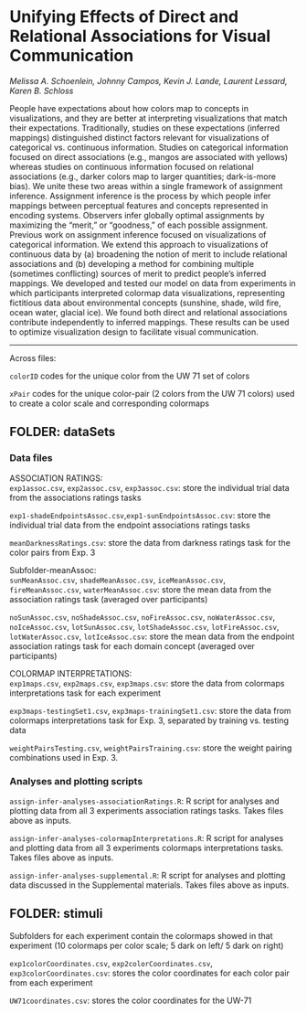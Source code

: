 # Unifying Effects of Direct and Relational Associations for Visual Communication

_Melissa A. Schoenlein, Johnny Campos, Kevin J. Lande, Laurent Lessard, Karen B. Schloss_

People have expectations about how colors map to concepts in visualizations, and they are better at interpreting visualizations
that match their expectations. Traditionally, studies on these expectations (inferred mappings) distinguished distinct factors
relevant for visualizations of categorical vs. continuous information. Studies on categorical information focused on direct associations
(e.g., mangos are associated with yellows) whereas studies on continuous information focused on relational associations (e.g., darker
colors map to larger quantities; dark-is-more bias). We unite these two areas within a single framework of assignment inference.
Assignment inference is the process by which people infer mappings between perceptual features and concepts represented in
encoding systems. Observers infer globally optimal assignments by maximizing the “merit,” or “goodness,” of each possible assignment.
Previous work on assignment inference focused on visualizations of categorical information. We extend this approach to visualizations
of continuous data by (a) broadening the notion of merit to include relational associations and (b) developing a method for combining
multiple (sometimes conflicting) sources of merit to predict people’s inferred mappings. We developed and tested our model on data
from experiments in which participants interpreted colormap data visualizations, representing fictitious data about environmental
concepts (sunshine, shade, wild fire, ocean water, glacial ice). We found both direct and relational associations contribute independently
to inferred mappings. These results can be used to optimize visualization design to facilitate visual communication.

---

Across files:

 `colorID` codes for the unique color from the UW 71 set of colors

 `xPair` codes for the unique color-pair (2 colors from the UW 71 colors) used to create a color scale and corresponding colormaps



## FOLDER: dataSets
### Data files 

ASSOCIATION RATINGS:  
`exp1assoc.csv`, `exp2assoc.csv`, `exp3assoc.csv`: store the individual trial data from the associations ratings tasks

`exp1-shadeEndpointsAssoc.csv`,`exp1-sunEndpointsAssoc.csv`: store the individual trial data from the endpoint associations ratings tasks

`meanDarknessRatings.csv`: store the data from darkness ratings task for the color pairs from Exp. 3




Subfolder-meanAssoc:  
`sunMeanAssoc.csv`, `shadeMeanAssoc.csv`, `iceMeanAssoc.csv`, `fireMeanAssoc.csv`, `waterMeanAssoc.csv`: store the mean data from the association ratings task (averaged over participants)

`noSunAssoc.csv`, `noShadeAssoc.csv`, `noFireAssoc.csv`, `noWaterAssoc.csv`, `noIceAssoc.csv`, `lotSunAssoc.csv`, `lotShadeAssoc.csv`, `lotFireAssoc.csv`, `lotWaterAssoc.csv`, `lotIceAssoc.csv`: store the mean data from the endpoint association ratings task for each domain concept (averaged over participants)




COLORMAP INTERPRETATIONS:  
`exp1maps.csv`, `exp2maps.csv`, `exp3maps.csv`: store the data from colormaps interpretations task for each experiment

`exp3maps-testingSet1.csv`, `exp3maps-trainingSet1.csv`: store the data from colormaps interpretations task for Exp. 3, separated by training vs. testing data 


`weightPairsTesting.csv`, `weightPairsTraining.csv`: store the weight pairing combinations used in Exp. 3. 



### Analyses and plotting scripts


`assign-infer-analyses-associationRatings.R`: R script for analyses and plotting data from all 3 experiments association ratings tasks. Takes files above as inputs.

`assign-infer-analyses-colormapInterpretations.R`: R script for analyses and plotting data from all 3 experiments colormaps interpretations tasks. Takes files above as inputs.


`assign-infer-analyses-supplemental.R`: R script for analyses and plotting data discussed in the Supplemental materials. Takes files above as inputs.


## FOLDER: stimuli
Subfolders for each experiment contain the colormaps showed in that experiment (10 colormaps per color scale; 5 dark on left/ 5 dark on right)

`exp1colorCoordinates.csv`, `exp2colorCoordinates.csv`, `exp3colorCoordinates.csv`: stores the color coordinates for each color pair from each experiment

`UW71coordinates.csv`: stores the color coordinates for the UW-71

